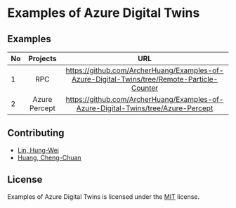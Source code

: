 # Examples of Azure Digital Twins

## Examples
| No |    Projects   |                                                URL                                                |
|----|:-------------:|:-------------------------------------------------------------------------------------------------:|
|  1 |      RPC      | https://github.com/ArcherHuang/Examples-of-Azure-Digital-Twins/tree/Remote-Particle-Counter |
|  2 | Azure Percept |      https://github.com/ArcherHuang/Examples-of-Azure-Digital-Twins/tree/Azure-Percept      |

## Contributing
* [Lin, Hung-Wei](https://github.com/levanlin)
* [Huang, Cheng-Chuan](https://github.com/ArcherHuang)

## License
Examples of Azure Digital Twins is licensed under the [MIT](./LICENSE) license.